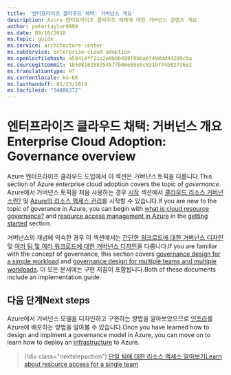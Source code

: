 ```yaml
---
title: '엔터프라이즈 클라우드 채택: 거버넌스 개요'
description: Azure 엔터프라이즈 클라우드 채택에 대한 거버넌스 콘텐츠 개요
author: petertaylor9999
ms.date: 09/10/2018
ms.topic: guide
ms.service: architecture-center
ms.subservice: enterprise-cloud-adoption
ms.openlocfilehash: a59414ff21c2e0b9b498f86ba6f49ddd44209c5a
ms.sourcegitcommit: 1b50810208354577b00e89e5c031b774b02736e2
ms.translationtype: HT
ms.contentlocale: ko-KR
ms.lasthandoff: 01/23/2019
ms.locfileid: "54486372"
---
```

# <a name="enterprise-cloud-adoption-governance-overview"></a><span data-ttu-id="3a1ca-103">엔터프라이즈 클라우드 채택: 거버넌스 개요</span><span class="sxs-lookup"><span data-stu-id="3a1ca-103">Enterprise Cloud Adoption: Governance overview</span></span>

<span data-ttu-id="3a1ca-104">Azure 엔터프라이즈 클라우드 도입에서 이 섹션은 *거버넌스* 토픽을 다룹니다.</span><span class="sxs-lookup"><span data-stu-id="3a1ca-104">This section of Azure enterprise cloud adoption covers the topic of *governance*.</span></span> <span data-ttu-id="3a1ca-105">Azure에서 거버넌스 토픽을 처음 사용하는 경우 [시작](../getting-started/overview.md) 섹션에서 [클라우드 리소스 거버넌스란?](../getting-started/what-is-governance.md) 및 [Azure의 리소스 액세스 관리](../getting-started/azure-resource-access.md)를 시작할 수 있습니다.</span><span class="sxs-lookup"><span data-stu-id="3a1ca-105">If you are new to the topic of goverance in Azure, you can begin with [what is cloud resource governance?](../getting-started/what-is-governance.md) and [resource access management in Azure](../getting-started/azure-resource-access.md) in the [getting started](../getting-started/overview.md) section.</span></span>

<span data-ttu-id="3a1ca-106">거버넌스의 개념에 익숙한 경우 이 섹션에서는 [간단한 워크로드에 대한 거버넌스 디자인](governance-single-team.md) 및 [여러 팀 및 여러 워크로드에 대한 거버넌스 디자인](governance-multiple-teams.md)을 다룹니다.</span><span class="sxs-lookup"><span data-stu-id="3a1ca-106">If you are familiar with the concept of governance, this section covers [governance design for a simple workload](governance-single-team.md) and [governance design for multiple teams and multiple workloads](governance-multiple-teams.md).</span></span> <span data-ttu-id="3a1ca-107">이 모든 문서에는 구현 지침이 포함됩니다.</span><span class="sxs-lookup"><span data-stu-id="3a1ca-107">Both of these documents include an implementation guide.</span></span>

## <a name="next-steps"></a><span data-ttu-id="3a1ca-108">다음 단계</span><span class="sxs-lookup"><span data-stu-id="3a1ca-108">Next steps</span></span>

<span data-ttu-id="3a1ca-109">Azure에서 거버넌스 모델을 디자인하고 구현하는 방법을 알아보았으므로 [인프라](../infrastructure/basic-workload.md)를 Azure에 배포하는 방법을 알아볼 수 있습니다.</span><span class="sxs-lookup"><span data-stu-id="3a1ca-109">Once you have learned how to design and implment a governance model in Azure, you can move on to learn how to deploy an [infrastructure](../infrastructure/basic-workload.md) to Azure.</span></span>

> [!div class="nextstepaction"]
> [<span data-ttu-id="3a1ca-110">단일 팀에 대한 리소스 액세스 알아보기</span><span class="sxs-lookup"><span data-stu-id="3a1ca-110">Learn about resource access for a single team</span></span>](governance-single-team.md)